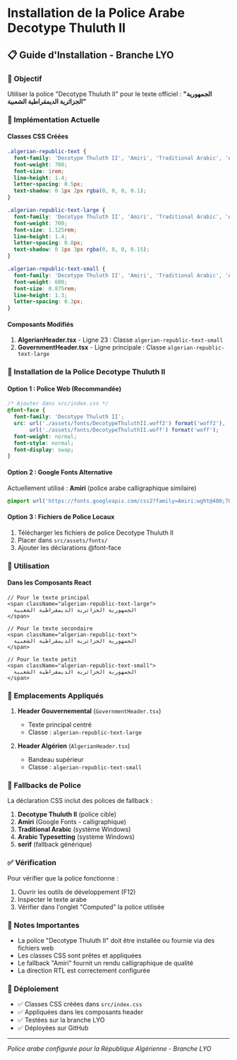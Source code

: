 # Installation de la Police Arabe Decotype Thuluth II

## 📋 Guide d'Installation - Branche LYO

### 🎯 Objectif
Utiliser la police "Decotype Thuluth II" pour le texte officiel : **"الجمهورية الجزائرية الديمقراطية الشعبية"**

### 🔧 Implémentation Actuelle

#### Classes CSS Créées
```css
.algerian-republic-text {
  font-family: 'Decotype Thuluth II', 'Amiri', 'Traditional Arabic', 'Arabic Typesetting', serif;
  font-weight: 700;
  font-size: 1rem;
  line-height: 1.4;
  letter-spacing: 0.5px;
  text-shadow: 0 1px 2px rgba(0, 0, 0, 0.1);
}

.algerian-republic-text-large {
  font-family: 'Decotype Thuluth II', 'Amiri', 'Traditional Arabic', 'Arabic Typesetting', serif;
  font-weight: 700;
  font-size: 1.125rem;
  line-height: 1.4;
  letter-spacing: 0.8px;
  text-shadow: 0 1px 3px rgba(0, 0, 0, 0.15);
}

.algerian-republic-text-small {
  font-family: 'Decotype Thuluth II', 'Amiri', 'Traditional Arabic', 'Arabic Typesetting', serif;
  font-weight: 600;
  font-size: 0.875rem;
  line-height: 1.3;
  letter-spacing: 0.3px;
}
```

#### Composants Modifiés
1. **AlgerianHeader.tsx** - Ligne 23 : Classe `algerian-republic-text-small`
2. **GovernmentHeader.tsx** - Ligne principale : Classe `algerian-republic-text-large`

### 📁 Installation de la Police Decotype Thuluth II

#### Option 1 : Police Web (Recommandée)
```css
/* Ajouter dans src/index.css */
@font-face {
  font-family: 'Decotype Thuluth II';
  src: url('./assets/fonts/DecotypeThuluthII.woff2') format('woff2'),
       url('./assets/fonts/DecotypeThuluthII.woff') format('woff');
  font-weight: normal;
  font-style: normal;
  font-display: swap;
}
```

#### Option 2 : Google Fonts Alternative
Actuellement utilisé : **Amiri** (police arabe calligraphique similaire)
```css
@import url('https://fonts.googleapis.com/css2?family=Amiri:wght@400;700&display=swap');
```

#### Option 3 : Fichiers de Police Locaux
1. Télécharger les fichiers de police Decotype Thuluth II
2. Placer dans `src/assets/fonts/`
3. Ajouter les déclarations @font-face

### 🎨 Utilisation

#### Dans les Composants React
```tsx
// Pour le texte principal
<span className="algerian-republic-text-large">
  الجمهورية الجزائرية الديمقراطية الشعبية
</span>

// Pour le texte secondaire
<span className="algerian-republic-text">
  الجمهورية الجزائرية الديمقراطية الشعبية
</span>

// Pour le texte petit
<span className="algerian-republic-text-small">
  الجمهورية الجزائرية الديمقراطية الشعبية
</span>
```

### 📍 Emplacements Appliqués

1. **Header Gouvernemental** (`GovernmentHeader.tsx`)
   - Texte principal centré
   - Classe : `algerian-republic-text-large`

2. **Header Algérien** (`AlgerianHeader.tsx`)
   - Bandeau supérieur
   - Classe : `algerian-republic-text-small`

### 🔄 Fallbacks de Police

La déclaration CSS inclut des polices de fallback :
1. **Decotype Thuluth II** (police cible)
2. **Amiri** (Google Fonts - calligraphique)
3. **Traditional Arabic** (système Windows)
4. **Arabic Typesetting** (système Windows)
5. **serif** (fallback générique)

### ✅ Vérification

Pour vérifier que la police fonctionne :
1. Ouvrir les outils de développement (F12)
2. Inspecter le texte arabe
3. Vérifier dans l'onglet "Computed" la police utilisée

### 📝 Notes Importantes

- La police "Decotype Thuluth II" doit être installée ou fournie via des fichiers web
- Les classes CSS sont prêtes et appliquées
- Le fallback "Amiri" fournit un rendu calligraphique de qualité
- La direction RTL est correctement configurée

### 🚀 Déploiement

- ✅ Classes CSS créées dans `src/index.css`
- ✅ Appliquées dans les composants header
- ✅ Testées sur la branche LYO
- ✅ Déployées sur GitHub

---
*Police arabe configurée pour la République Algérienne - Branche LYO*